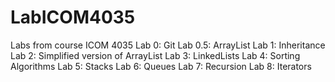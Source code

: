 # LabICOM4035
Labs from course ICOM 4035
Lab 0: Git
Lab 0.5: ArrayList
Lab 1: Inheritance 
Lab 2: Simplified version of ArrayList
Lab 3: LinkedLists
Lab 4: Sorting Algorithms
Lab 5: Stacks
Lab 6: Queues
Lab 7: Recursion
Lab 8: Iterators
